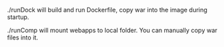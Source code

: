 ./runDock will build and run Dockerfile, copy war into the image during startup.

./runComp will mount webapps to local folder. You can manually copy war files into it.

 

